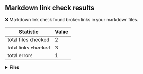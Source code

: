 ## Markdown link check results

:x: Markdown link check found broken links in your markdown files.

| Statistic | Value
| --- | --- |
| total files checked | 2
| total links checked | 3
| total errors | 1

<details>
<summary><strong>Files</strong></summary>

### .github/workflows/markdown-link-check-files/with-errors/without-errors.md

Links checked: 1
Errors: 0
---

### .github/workflows/markdown-link-check-files/with-errors/with-errors.md

Links checked: 2
Errors: 1

| Link | Status code
| --- | --- |
| file:///github/workspace/docs/some-file.md | 400
